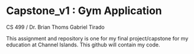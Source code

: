 # Capstone_v1 : Gym Application
CS 499 / Dr. Brian Thoms
Gabriel Tirado

This assignment and repository is one for my final project/capstone for my education at Channel Islands. This github will contain my code.

